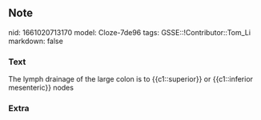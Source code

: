 ## Note
nid: 1661020713170
model: Cloze-7de96
tags: GSSE::!Contributor::Tom_Li
markdown: false

### Text
<div>
  The lymph drainage of the large colon is to {{c1::superior}} or
  {{c1::inferior mesenteric}} nodes
</div>

### Extra


